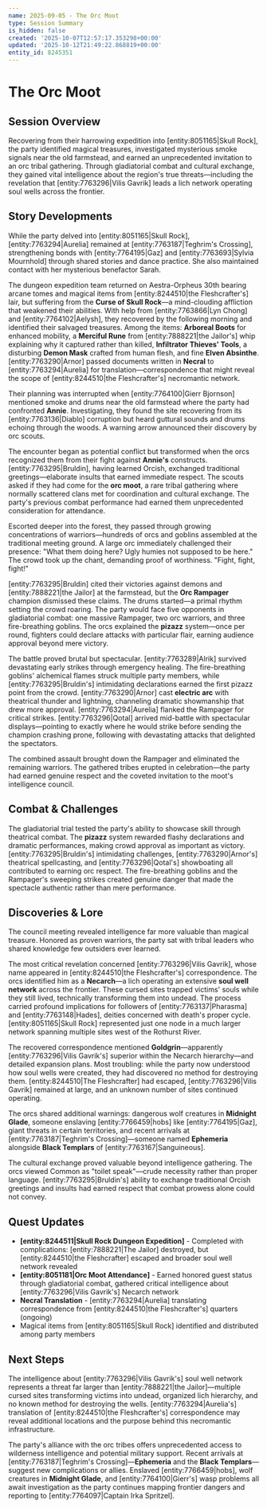 ```yaml
---
name: 2025-09-05 - The Orc Moot
type: Session Summary
is_hidden: false
created: '2025-10-07T12:57:17.353298+00:00'
updated: '2025-10-12T21:49:22.868819+00:00'
entity_id: 8245351
---
```


# The Orc Moot

## Session Overview

Recovering from their harrowing expedition into [entity:8051165|Skull Rock], the party identified magical treasures, investigated mysterious smoke signals near the old farmstead, and earned an unprecedented invitation to an orc tribal gathering. Through gladiatorial combat and cultural exchange, they gained vital intelligence about the region's true threats—including the revelation that [entity:7763296|Vilis Gavrik] leads a lich network operating soul wells across the frontier.

## Story Developments

While the party delved into [entity:8051165|Skull Rock], [entity:7763294|Aurelia] remained at [entity:7763187|Teghrim's Crossing], strengthening bonds with [entity:7764195|Gaz] and [entity:7763693|Sylvia Mournhold] through shared stories and dance practice. She also maintained contact with her mysterious benefactor Sarah.

The dungeon expedition team returned on Aestra-Orpheus 30th bearing arcane tomes and magical items from [entity:8244510|the Fleshcrafter's] lair, but suffering from the **Curse of Skull Rock**—a mind-clouding affliction that weakened their abilities. With help from [entity:7763866|Lyn Chong] and [entity:7764102|Aelysh], they recovered by the following morning and identified their salvaged treasures. Among the items: **Arboreal Boots** for enhanced mobility, a **Merciful Rune** from [entity:7888221|the Jailor's] whip explaining why it captured rather than killed, **Infiltrator Thieves' Tools**, a disturbing **Demon Mask** crafted from human flesh, and fine **Elven Absinthe**. [entity:7763290|Arnor] passed documents written in **Necral** to [entity:7763294|Aurelia] for translation—correspondence that might reveal the scope of [entity:8244510|the Fleshcrafter's] necromantic network.

Their planning was interrupted when [entity:7764100|Gierr Bjornson] mentioned smoke and drums near the old farmstead where the party had confronted **Annie**. Investigating, they found the site recovering from its [entity:7763136|Diablo] corruption but heard guttural sounds and drums echoing through the woods. A warning arrow announced their discovery by orc scouts.

The encounter began as potential conflict but transformed when the orcs recognized them from their fight against **Annie's** constructs. [entity:7763295|Bruldin], having learned Orcish, exchanged traditional greetings—elaborate insults that earned immediate respect. The scouts asked if they had come for the **orc moot**, a rare tribal gathering where normally scattered clans met for coordination and cultural exchange. The party's previous combat performance had earned them unprecedented consideration for attendance.

Escorted deeper into the forest, they passed through growing concentrations of warriors—hundreds of orcs and goblins assembled at the traditional meeting ground. A large orc immediately challenged their presence: "What them doing here? Ugly humies not supposed to be here." The crowd took up the chant, demanding proof of worthiness. "Fight, fight, fight!"

[entity:7763295|Bruldin] cited their victories against demons and [entity:7888221|the Jailor] at the farmstead, but the **Orc Rampager** champion dismissed these claims. The drums started—a primal rhythm setting the crowd roaring. The party would face five opponents in gladiatorial combat: one massive Rampager, two orc warriors, and three fire-breathing goblins. The orcs explained the **pizazz** system—once per round, fighters could declare attacks with particular flair, earning audience approval beyond mere victory.

The battle proved brutal but spectacular. [entity:7763289|Alrik] survived devastating early strikes through emergency healing. The fire-breathing goblins' alchemical flames struck multiple party members, while [entity:7763295|Bruldin's] intimidating declarations earned the first pizazz point from the crowd. [entity:7763290|Arnor] cast **electric arc** with theatrical thunder and lightning, channeling dramatic showmanship that drew more approval. [entity:7763294|Aurelia] flanked the Rampager for critical strikes. [entity:7763296|Qotal] arrived mid-battle with spectacular displays—pointing to exactly where he would strike before sending the champion crashing prone, following with devastating attacks that delighted the spectators.

The combined assault brought down the Rampager and eliminated the remaining warriors. The gathered tribes erupted in celebration—the party had earned genuine respect and the coveted invitation to the moot's intelligence council.

## Combat & Challenges

The gladiatorial trial tested the party's ability to showcase skill through theatrical combat. The **pizazz** system rewarded flashy declarations and dramatic performances, making crowd approval as important as victory. [entity:7763295|Bruldin's] intimidating challenges, [entity:7763290|Arnor's] theatrical spellcasting, and [entity:7763296|Qotal's] showboating all contributed to earning orc respect. The fire-breathing goblins and the Rampager's sweeping strikes created genuine danger that made the spectacle authentic rather than mere performance.

## Discoveries & Lore

The council meeting revealed intelligence far more valuable than magical treasure. Honored as proven warriors, the party sat with tribal leaders who shared knowledge few outsiders ever learned.

The most critical revelation concerned [entity:7763296|Vilis Gavrik], whose name appeared in [entity:8244510|the Fleshcrafter's] correspondence. The orcs identified him as a **Necarch**—a lich operating an extensive **soul well network** across the frontier. These cursed sites trapped victims' souls while they still lived, technically transforming them into undead. The process carried profound implications for followers of [entity:7763137|Pharasma] and [entity:7763148|Hades], deities concerned with death's proper cycle. [entity:8051165|Skull Rock] represented just one node in a much larger network spanning multiple sites west of the Rothurst River.

The recovered correspondence mentioned **Goldgrin**—apparently [entity:7763296|Vilis Gavrik's] superior within the Necarch hierarchy—and detailed expansion plans. Most troubling: while the party now understood how soul wells were created, they had discovered no method for destroying them. [entity:8244510|The Fleshcrafter] had escaped, [entity:7763296|Vilis Gavrik] remained at large, and an unknown number of sites continued operating.

The orcs shared additional warnings: dangerous wolf creatures in **Midnight Glade**, someone enslaving [entity:7766459|hobs] like [entity:7764195|Gaz], giant threats in certain territories, and recent arrivals at [entity:7763187|Teghrim's Crossing]—someone named **Ephemeria** alongside **Black Templars** of [entity:7763167|Sanguineous].

The cultural exchange proved valuable beyond intelligence gathering. The orcs viewed Common as "toilet speak"—crude necessity rather than proper language. [entity:7763295|Bruldin's] ability to exchange traditional Orcish greetings and insults had earned respect that combat prowess alone could not convey.

## Quest Updates

- **[entity:8244511|Skull Rock Dungeon Expedition]** - Completed with complications: [entity:7888221|The Jailor] destroyed, but [entity:8244510|the Fleshcrafter] escaped and broader soul well network revealed
- **[entity:8051181|Orc Moot Attendance]** - Earned honored guest status through gladiatorial combat, gathered critical intelligence about [entity:7763296|Vilis Gavrik's] Necarch network
- **Necral Translation** - [entity:7763294|Aurelia] translating correspondence from [entity:8244510|the Fleshcrafter's] quarters (ongoing)
- Magical items from [entity:8051165|Skull Rock] identified and distributed among party members

## Next Steps

The intelligence about [entity:7763296|Vilis Gavrik's] soul well network represents a threat far larger than [entity:7888221|the Jailor]—multiple cursed sites transforming victims into undead, organized lich hierarchy, and no known method for destroying the wells. [entity:7763294|Aurelia's] translation of [entity:8244510|the Fleshcrafter's] correspondence may reveal additional locations and the purpose behind this necromantic infrastructure.

The party's alliance with the orc tribes offers unprecedented access to wilderness intelligence and potential military support. Recent arrivals at [entity:7763187|Teghrim's Crossing]—**Ephemeria** and the **Black Templars**—suggest new complications or allies. Enslaved [entity:7766459|hobs], wolf creatures in **Midnight Glade**, and [entity:7764100|Gierr's] wasp problems all await investigation as the party continues mapping frontier dangers and reporting to [entity:7764097|Captain Irka Spritzel].
